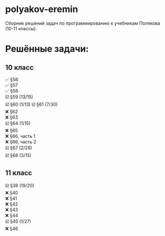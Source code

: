 # polyakov-eremin
Сборник решений задач по программированию к учебникам Полякова (10-11 классы).
# Решённые задачи:
## 10 класс
✅ §56  
✅ §57  
✅ §58   
☑️ §59 (13/15)  
☑️ §60  (1/13)
☑️ §61 (7/30)  
❌ §62  
❌ §63  
☑️ §64 (1/15)  
❌ §65  
❌ §66, часть 1  
❌ §66, часть 2  
☑️ §67 (2/28)  
☑️ §68 (3/15)  
## 11 класс
☑️ §38 (19/20)  
❌ §40  
❌ §41  
❌ §42  
❌ §43  
❌ §44  
☑️ §45 (1/27)  
❌ §46  
